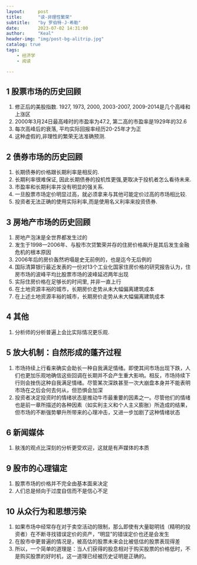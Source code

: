 ```yaml
---
layout:     post
title:      "读-非理性繁荣"
subtitle:   "by 罗伯特·J·希勒"
date:       2023-07-02 14:31:00
author:     "Keal"
header-img: "img/post-bg-alitrip.jpg"
catalog: true
tags:
    - 经济学
    - 阅读

---
```


## 1 股票市场的历史回顾

1. 修正后的美股指数. 1927, 1973, 2000, 2003-2007, 2009-2014是几个高峰和上涨区
2. 2000年3月24日最高峰时的市盈率为47.2, 第二高的市盈率是1929年的32.6
3. 每次高峰后的衰落, 平均实际回报率经历20-25年才为正
4. 这种虚假的,非理性的繁荣无法准确预测.

## 2 债券市场的历史回顾

1. 长期债券的价格跟长期利率是相反的.
2. 长期利率很难保证, 因此长期债券的投机性更强,更取决于投机者怎么看待未来.
3. 市盈率和长期利率并没有明显的强关系.
4. 一旦股票市场定价明显过高，就必须拿来与其他可能定价过高的市场相比较.
5. 投资者无法正确的使用实际利率,而是使用名义利率来投资债券.

## 3 房地产市场的历史回顾

1. 房地产泡沫是全世界都发生过的
2. 发生于1998—2006年、与股市次贷繁荣并存的住房价格飙升是其后发生金融危机的根本原因
3. 2006年后的房价轰然坍塌是史无前例的，也是迄今无后例的
4. 国际清算银行最近发表的一份对13个工业化国家住房价格的研究报告认为，住房市场的波峰平均比股票市场的波峰延迟两年出现
5. 实际住房价格在足够长的时间里, 并非一直上行
6. 在土地资源丰裕的城市，长期房价走势从未大幅偏离建筑成本
7. 在上述土地资源丰裕的城市，长期房价走势从未大幅偏离建筑成本

## 4 其他

1. 分析师的分析普遍上会比实际情况更乐观.

## 5 放大机制：自然形成的蓬齐过程

1. 市场持续上行看来确实会助长一种自我满足情绪。即使其间市场出现下跌，人们也更加乐观地确信这些回调在长期并不会产生重大影响。相反，市场持续下行则会挫伤这种自我满足情绪。尽管某次深跌甚至一次大崩盘本身并不能表明市场在之后会何去何从，但恐惧会加深
2. 投资者决定投资时的情绪状态是推动牛市最重要的因素之一。尽管他们的情绪也是前一章所描述的各种因素（如实利主义和个人主义膨胀）所造成的结果，但市场的不断强势攀升所带来的心理冲击，又进一步加剧了这种情绪状态

## 6 新闻媒体

1. 肤浅的观点比深刻的分析更受欢迎，这就是有声媒体的本质

## 9 股市的心理锚定

1. 股票市场的价格并不完全由基本面来决定
2. 人们总是倾向于过度自信而不是信心不足

## 10 从众行为和思想污染

1. 如果市场中经常存在对于卖空活动的限制，那么即使有大量聪明钱（精明的投资者）在不断寻找错误定价的资产，“明显”的错误定价也还是会发生
2. 在股市中更普遍的情况是，被高估的股票未来会比被低估的股票表现得差
3. 所以，一个简单的道理是：当人们获得的股息相对于购买股票的价格低时，不是购买股票的好时机，这一道理已经被历史证明是正确的。